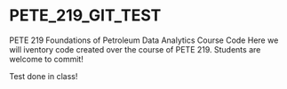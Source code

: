 # PETE_219_GIT_TEST
PETE 219 Foundations of Petroleum Data Analytics Course Code
Here we will iventory code created over the course of PETE 219. Students are welcome to commit!

Test done in class!
